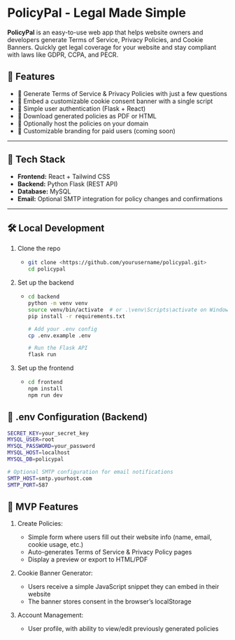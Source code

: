 # PolicyPal - Legal Made Simple

**PolicyPal** is an easy-to-use web app that helps website owners and developers generate Terms of Service, Privacy Policies, and Cookie Banners. Quickly get legal coverage for your website and stay compliant with laws like GDPR, CCPA, and PECR.

## 🚀 Features

- 📝 Generate Terms of Service & Privacy Policies with just a few questions
- 🍪 Embed a customizable cookie consent banner with a single script
- 🔐 Simple user authentication (Flask + React)
- 📑 Download generated policies as PDF or HTML
- 📡 Optionally host the policies on your domain
- 🎨 Customizable branding for paid users (coming soon)

---

## 🧱 Tech Stack

- **Frontend:** React + Tailwind CSS
- **Backend:** Python Flask (REST API)
- **Database:** MySQL
- **Email:** Optional SMTP integration for policy changes and confirmations

---

## 🛠️ Local Development

1. Clone the repo

    - ```bash
      git clone <https://github.com/yourusername/policypal.git>
      cd policypal
      ```

2. Set up the backend

    - ```bash
      cd backend
      python -m venv venv
      source venv/bin/activate  # or .\venv\Scripts\activate on Windows
      pip install -r requirements.txt

      # Add your .env config
      cp .env.example .env

      # Run the Flask API
      flask run
      ```

3. Set up the frontend

    - ```bash
      cd frontend
      npm install
      npm run dev
      ```

## 🔐 .env Configuration (Backend)

```bash
SECRET_KEY=your_secret_key
MYSQL_USER=root
MYSQL_PASSWORD=your_password
MYSQL_HOST=localhost
MYSQL_DB=policypal

# Optional SMTP configuration for email notifications
SMTP_HOST=smtp.yourhost.com
SMTP_PORT=587
```

## 🧪 MVP Features

1. Create Policies:
    - Simple form where users fill out their website info (name, email, cookie usage, etc.)
    - Auto-generates Terms of Service & Privacy Policy pages
    - Display a preview or export to HTML/PDF

2. Cookie Banner Generator:
    - Users receive a simple JavaScript snippet they can embed in their website
    - The banner stores consent in the browser’s localStorage

3. Account Management:
    - User profile, with ability to view/edit previously generated policies
